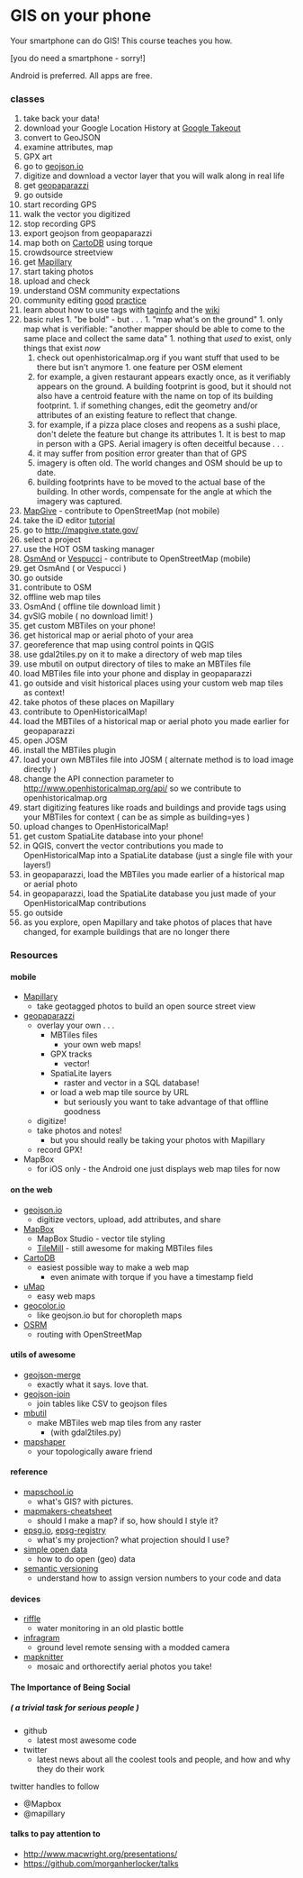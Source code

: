 # GIS on your phone

Your smartphone can do GIS!
This course teaches you how.

[you do need a smartphone - sorry!]

Android is preferred.
All apps are free.


### classes

1. take back your data!
  1. download your Google Location History at [Google Takeout](https://www.google.com/settings/takeout)
  1. convert to GeoJSON
  1. examine attributes, map 
1. GPX art
  1. go to [geojson.io](http://geojson.io/)
  1. digitize and download a vector layer that you will walk along in real life
  1. get [geopaparazzi](https://geopaparazzi.github.io/geopaparazzi/)
  1. go outside
  1. start recording GPS
  1. walk the vector you digitized
  1. stop recording GPS
  1. export geojson from geopaparazzi
  1. map both on [CartoDB](https://cartodb.com/) using torque
1. crowdsource streetview
  1. get [Mapillary](http://mapillary.com/)
  1. start taking photos
  1. upload and check
1. understand OSM community expectations
  1. community editing [good](http://wiki.openstreetmap.org/wiki/Good_practice) [practice](http://wiki.openstreetmap.org/wiki/Editing_Standards_and_Conventions)
  1. learn about how to use tags with [taginfo](http://taginfo.openstreetmap.org/) and the [wiki](http://wiki.openstreetmap.org/wiki/Highway_tagging_samples)
  1. basic rules
    1. "be bold" - but . . . 
    1. "map what's on the ground"
    1. only map what is verifiable: "another mapper should be able to come to the same place and collect the same data"
    1. nothing that *used* to exist, only things that exist *now*
      1. check out openhistoricalmap.org if you want stuff that used to be there but isn't anymore
    1. one feature per OSM element
      1. for example, a given restaurant appears exactly once, as it verifiably appears on the ground. A building footprint is good, but it should not also have a centroid feature with the name on top of its building footprint.
    1. if something changes, edit the geometry and/or attributes of an existing feature to reflect that change.
      1. for example, if a pizza place closes and reopens as a sushi place, don't delete the feature but change its attributes
    1. It is best to map in person with a GPS. Aerial imagery is often deceitful because . . .
      1. it may suffer from position error greater than that of GPS
      1. imagery is often old.  The world changes and OSM should be up to date.
      1. building footprints have to be moved to the actual base of the building.  In other words, compensate for the angle at which the imagery was captured.
1. [MapGive](http://mapgive.state.gov/) - contribute to OpenStreetMap (not mobile)
  1. take the iD editor [tutorial](http://ideditor.com/)
  1. go to http://mapgive.state.gov/
  1. select a project
  1. use the HOT OSM tasking manager
1. [OsmAnd](http://osmand.net/) or [Vespucci](http://wiki.openstreetmap.org/wiki/Vespucci) - contribute to OpenStreetMap (mobile)
  1. get OsmAnd ( or Vespucci )
  1. go outside
  1. contribute to OSM
1. offline web map tiles
  1. OsmAnd ( offline tile download limit )
  1. gvSIG mobile ( no download limit! )
1. get custom MBTiles on your phone!
  1. get historical map or aerial photo of your area
  1. georeference that map using control points in QGIS
  1. use gdal2tiles.py on it to make a directory of web map tiles
  1. use mbutil on output directory of tiles to make an MBTiles file
  1. load MBTiles file into your phone and display in geopaparazzi
  1. go outside and visit historical places using your custom web map tiles as context!
  1. take photos of these places on Mapillary
1. contribute to OpenHistoricalMap!
  1. load the MBTiles of a historical map or aerial photo you made earlier for geopaparazzi
  1. open JOSM
  1. install the MBTiles plugin
  1. load your own MBTiles file into JOSM ( alternate method is to load image directly )
  1. change the API connection parameter to http://www.openhistoricalmap.org/api/ so we contribute to openhistoricalmap.org
  1. start digitizing features like roads and buildings and provide tags using your MBTiles for context ( can be as simple as building=yes )
  1. upload changes to OpenHistoricalMap!
1. get custom SpatiaLite database into your phone!
  1. in QGIS, convert the vector contributions you made to OpenHistoricalMap into a SpatiaLite database (just a single file with your layers!)
  1. in geopaparazzi, load the MBTiles you made earlier of a historical map or aerial photo
  1. in geopaparazzi, load the SpatiaLite database you just made of your OpenHistoricalMap contributions
  1. go outside
  1. as you explore, open Mapillary and take photos of places that have changed, for example buildings that are no longer there


### Resources


#### mobile

* [Mapillary](http://mapillary.com/)
  * take geotagged photos to build an open source street view
* [geopaparazzi](https://geopaparazzi.github.io/geopaparazzi/)
  * overlay your own . . .
    * MBTiles files
      * your own web maps!
    * GPX tracks
      * vector!
    * SpatiaLite layers
      * raster and vector in a SQL database!
    * or load a web map tile source by URL
      * but seriously you want to take advantage of that offline goodness
  * digitize!
  * take photos and notes!
    * but you should really be taking your photos with Mapillary
  * record GPX!
* MapBox
  * for iOS only - the Android one just displays web map tiles for now


#### on the web

* [geojson.io](http://geojson.io/)
  * digitize vectors, upload, add attributes, and share
* [MapBox](https://www.mapbox.com/)
  * MapBox Studio - vector tile styling
  * [TileMill](https://www.mapbox.com/tilemill/) - still awesome for making MBTiles files
* [CartoDB](https://cartodb.com/)
  * easiest possible way to make a web map
    * even animate with torque if you have a timestamp field
* [uMap](http://umap.openstreetmap.co/en/)
  * easy web maps
* [geocolor.io](http://geocolor.io/)
  * like geojson.io but for choropleth maps
* [OSRM](http://project-osrm.org/)
  * routing with OpenStreetMap


#### utils of awesome

  * [geojson-merge](https://github.com/mapbox/geojson-merge)
    * exactly what it says.  love that.
  * [geojson-join](https://github.com/tmcw/geojson-join)
    * join tables like CSV to geojson files
  * [mbutil](https://github.com/mapbox/mbutil)
    * make MBTiles web map tiles from any raster
      * (with gdal2tiles.py)
  * [mapshaper](https://github.com/mbloch/mapshaper) 
    * your topologically aware friend


#### reference

* [mapschool.io](mapschool.io)
  * what's GIS? with pictures.
* [mapmakers-cheatsheet](https://github.com/tmcw/mapmakers-cheatsheet)
  * should I make a map?  if so, how should I style it?
* [epsg.io](epsg.io), [epsg-registry](http://www.epsg-registry.org/)
  * what's my projection?  what projection should I use?
* [simple open data](http://simpleopendata.com/)
  * how to do open (geo) data
* [semantic versioning](http://semver.org/)
  * understand how to assign version numbers to your code and data


#### devices

* [riffle](http://openwaterproject.io/)
  * water monitoring in an old plastic bottle
* [infragram](http://openwaterproject.io/)
  * ground level remote sensing with a modded camera
* [mapknitter](http://mapknitter.org/)
  * mosaic and orthorectify aerial photos you take!


#### The Importance of Being Social
##### ( a trivial task for serious people )

* github
  * latest most awesome code
* twitter
  * latest news about all the coolest tools and people, and how and why they do their work

twitter handles to follow
* @Mapbox
* @mapillary


#### talks to pay attention to

* http://www.macwright.org/presentations/
* https://github.com/morganherlocker/talks
